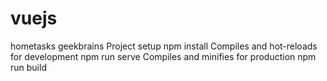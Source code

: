 # vuejs
hometasks geekbrains
Project setup
npm install
Compiles and hot-reloads for development
npm run serve
Compiles and minifies for production
npm run build

